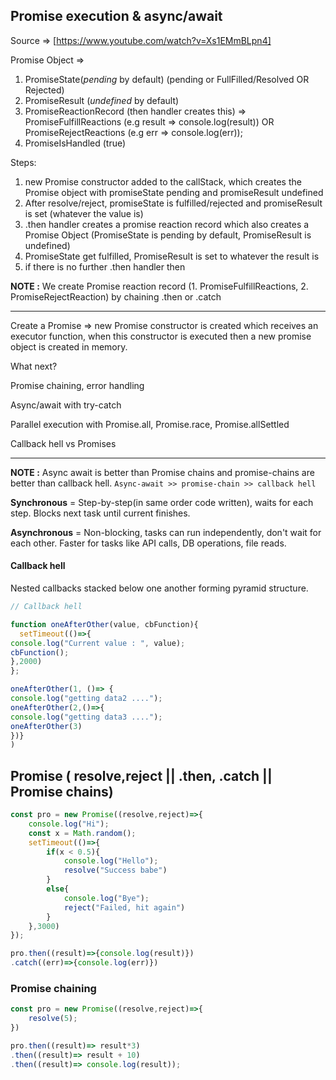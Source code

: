 ## Promise execution & async/await

Source => [https://www.youtube.com/watch?v=Xs1EMmBLpn4]



Promise Object => 
1. PromiseState(*pending* by default) (pending or FullFilled/Resolved OR Rejected)
2. PromiseResult (*undefined* by default) 
3. PromiseReactionRecord (then handler creates this) => PromiseFulfillReactions (e.g result => console.log(result)) OR PromiseRejectReactions (e.g err => console.log(err));
4. PromiseIsHandled (true)



Steps:
1. new Promise constructor added to the callStack, which creates the Promise object with promiseState pending and promiseResult undefined
2. After resolve/reject, promiseState is fulfilled/rejected and promiseResult is set (whatever the value is)
3. .then handler creates a promise reaction record which also creates a Promise Object (PromiseState is pending by default, PromiseResult is undefined)
4. PromiseState get fulfilled, PromiseResult is set to whatever the result is
5. if there is no further .then handler then

**NOTE :** We create Promise reaction record (1. PromiseFulfillReactions, 2. PromiseRejectReaction) by chaining .then or .catch

-----

Create a Promise => new Promise constructor is created which receives an executor function, when this constructor is executed then a new promise object is created in memory.

What next?

Promise chaining, error handling

Async/await with try-catch

Parallel execution with Promise.all, Promise.race, Promise.allSettled

Callback hell vs Promises

-----

**NOTE :** Async await is better than Promise chains and promise-chains are better than callback hell. `Async-await >> promise-chain >> callback hell`

**Synchronous** = Step-by-step(in same order code written), waits for each step. 	Blocks next task until current finishes.

**Asynchronous** = Non-blocking, tasks can run independently, don't wait for each other. Faster for tasks like API calls, DB operations, file reads.

#### Callback hell

Nested callbacks stacked below one another forming pyramid structure.

```js
// Callback hell

function oneAfterOther(value, cbFunction){
  setTimeout(()=>{
console.log("Current value : ", value);
cbFunction();
},2000)
};

oneAfterOther(1, ()=> {
console.log("getting data2 ....");
oneAfterOther(2,()=>{
console.log("getting data3 ....");
oneAfterOther(3)
})}
)
```

## Promise ( resolve,reject  ||  .then, .catch  ||  Promise chains)

```js
const pro = new Promise((resolve,reject)=>{
    console.log("Hi");
    const x = Math.random();
    setTimeout(()=>{
        if(x < 0.5){
            console.log("Hello");
            resolve("Success babe")
        }
        else{
            console.log("Bye");
            reject("Failed, hit again")
        }
    },3000)
});

pro.then((result)=>{console.log(result)})
.catch((err)=>{console.log(err)})
```

### Promise chaining

```js
const pro = new Promise((resolve,reject)=>{
    resolve(5);
})

pro.then((result)=> result*3)
.then((result)=> result + 10)
.then((result)=> console.log(result));
```
